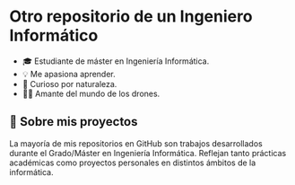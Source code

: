 # Otro repositorio de un Ingeniero Informático

- 🎓 Estudiante de máster en Ingeniería Informática.
- 💡 Me apasiona aprender. 
- 🌱 Curioso por naturaleza.
- 📸🚁 Amante del mundo de los drones.
## 📂 Sobre mis proyectos

La mayoría de mis repositorios en GitHub son trabajos desarrollados durante el Grado/Máster en Ingeniería Informática. Reflejan tanto prácticas académicas como proyectos personales en distintos ámbitos de la informática.
